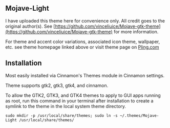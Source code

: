 ## Mojave-Light

I have uploaded this theme here for convenience only. All credit goes to the original author(s). See [https://github.com/vinceliuice/Mojave-gtk-theme](https://github.com/vinceliuice/Mojave-gtk-theme) for more information.

For theme and accent color variations, associated icon theme, wallpaper, etc. see theme homepage linked above or visit theme page on [Pling.com](https://www.gnome-look.org/p/1275087)

## Installation

Most easily installed via Cinnamon's Themes module in Cinnamon settings.

Theme supports gtk2, gtk3, gtk4, and cinnamon.

To allow the GTK2, GTK3, and GTK4 themes to apply to GUI apps running as root, run this command in your terminal after installation to create a symlink to the theme in the local system theme directory.

`sudo mkdir -p /usr/local/share/themes; sudo ln -s ~/.themes/Mojave-Light /usr/local/share/themes/`
